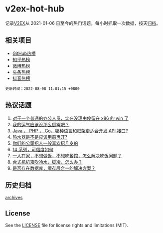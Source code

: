 # v2ex-hot-hub

 记录[V2EX](https://www.v2ex.com/)从 2021-01-06 日至今的热门话题。每小时抓取一次数据，按天[归档](archives)。
 
 ## 相关项目

- [GitHub热榜](https://github.com/snaildev/github-hot-hub)
- [知乎热榜](https://github.com/snaildev/zhihu-hot-hub)
- [微博热榜](https://github.com/snaildev/weibo-hot-hub)
- [头条热榜](https://github.com/snaildev/toutiao-hot-hub)
- [抖音热榜](https://github.com/snaildev/douyin-hot-hub)


 `更新时间：2022-08-08 11:01:15 +0800`

## 热议话题

1. [对于一个普通的办公人员，实在没理由停留在 x86 的 win 了](https://www.v2ex.com/t/871227)
1. [我的运气应该没那么倒霉吧？](https://www.v2ex.com/t/871293)
1. [Java ， PHP ， Go，哪种语言和框架更适合开发 API 接口?](https://www.v2ex.com/t/871276)
1. [热水器是不是应该用前再开?](https://www.v2ex.com/t/871222)
1. [你们的公司招人一般喜欢招几岁的](https://www.v2ex.com/t/871301)
1. [14 系列，可信度如何](https://www.v2ex.com/t/871325)
1. [一人在家，不想做饭，不想吃餐馆，怎么解决吃饭问题？](https://www.v2ex.com/t/871338)
1. [台式机机箱吹冷水，脚冷，怎么办？](https://www.v2ex.com/t/871210)
1. [是否存在数据库，缓存层合一的解决方案？](https://www.v2ex.com/t/871230)

## 历史归档

[archives](archives)

## License

See the [LICENSE](LICENSE) file for license rights and limitations (MIT).
